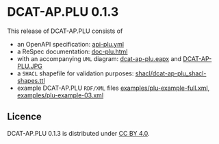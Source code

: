 # DCAT-AP.PLU 0.1.3

This release of DCAT-AP.PLU consists of
- an OpenAPI specification: [api-plu.yml](api-plu.yml)
- a ReSpec documentation: [doc-plu.html](doc-plu.html)
- with an accompanying `UML` diagram: [dcat-ap-plu.eapx](dcat-ap-plu.eapx) and [DCAT-AP-PLU.JPG](DCAT-AP-PLU.JPG)
- a `SHACL` shapefile for validation purposes: [shacl/dcat-ap-plu_shacl-shapes.ttl](shacl/dcat-ap-plu_shacl-shapes.ttl)
- example DCAT-AP.PLU `RDF/XML` files [examples/plu-example-full.xml](examples/plu-example-full.xml), [examples/plu-example-03.xml](examples/plu-example-03.xml)

## Licence

DCAT-AP.PLU 0.1.3 is distributed under [CC BY 4.0](https://creativecommons.org/licenses/by/4.0/).

